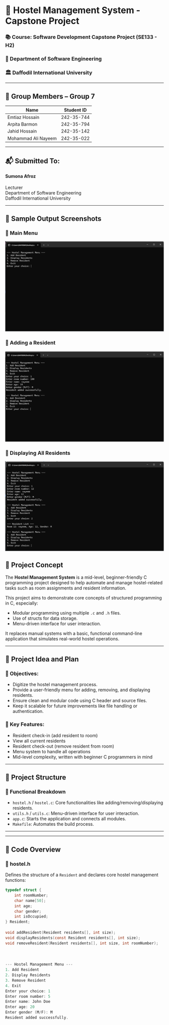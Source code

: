 # 🏨 Hostel Management System - Capstone Project

### 📚 Course: Software Development Capstone Project (SE133 - H2)  
### 🏫 Department of Software Engineering  
### 🏛️ Daffodil International University

---

## 👥 Group Members – Group 7

| Name                   | Student ID     |
|------------------------|----------------|
| Emtiaz Hossain         | 242-35-744     |
| Arpita Barmon          | 242-35-794     |
| Jahid Hossain          | 242-35-142     |
| Mohammad Ali Nayeem    | 242-35-022     |

---



## 📬 Submitted To:

#### **Sumona Afroz** 
Lecturer  
Department of Software Engineering  
Daffodil International University  


---

## 🧪 Sample Output Screenshots

### 🔸 Main Menu
![Main Menu](screenshots/image1.png)

### 🔸 Adding a Resident
![Add Resident](screenshots/image2.png)

### 🔸 Displaying All Residents
![Display Residents](screenshots/image3.png)


## 📌 Project Concept

The **Hostel Management System** is a mid-level, beginner-friendly C programming project designed to help automate and manage hostel-related tasks such as room assignments and resident information.

This project aims to demonstrate core concepts of structured programming in C, especially:
- Modular programming using multiple `.c` and `.h` files.
- Use of structs for data storage.
- Menu-driven interface for user interaction.

It replaces manual systems with a basic, functional command-line application that simulates real-world hostel operations.

---

## 🧠 Project Idea and Plan


### 🎯 Objectives:
- Digitize the hostel management process.
- Provide a user-friendly menu for adding, removing, and displaying residents.
- Ensure clean and modular code using C header and source files.
- Keep it scalable for future improvements like file handling or authentication.

### 🧱 Key Features:
- Resident check-in (add resident to room)
- View all current residents
- Resident check-out (remove resident from room)
- Menu system to handle all operations
- Mid-level complexity, written with beginner C programmers in mind

---

## 📂 Project Structure


### 🔧 Functional Breakdown
- `hostel.h` / `hostel.c`: Core functionalities like adding/removing/displaying residents.
- `utils.h` / `utils.c`: Menu-driven interface for user interaction.
- `app.c`: Starts the application and connects all modules.
- `Makefile`: Automates the build process.

---



---

## 🔧 Code Overview

### 🔹 hostel.h
Defines the structure of a `Resident` and declares core hostel management functions:
```c
typedef struct {
    int roomNumber;
    char name[50];
    int age;
    char gender;
    int isOccupied;
} Resident;

void addResident(Resident residents[], int size);
void displayResidents(const Resident residents[], int size);
void removeResident(Resident residents[], int size, int roomNumber);



--- Hostel Management Menu ---
1. Add Resident
2. Display Residents
3. Remove Resident
4. Exit
Enter your choice: 1
Enter room number: 5
Enter name: John Doe
Enter age: 20
Enter gender (M/F): M
Resident added successfully.
